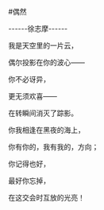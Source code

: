 #偶然

------徐志摩------

我是天空里的一片云，

偶尔投影在你的波心——

你不必讶异，
	
更无须欢喜——
	
在转瞬间消灭了踪影。


你我相逢在黑夜的海上，

你有你的，我有我的，方向；

你记得也好，

最好你忘掉，

在这交会时互放的光亮！
